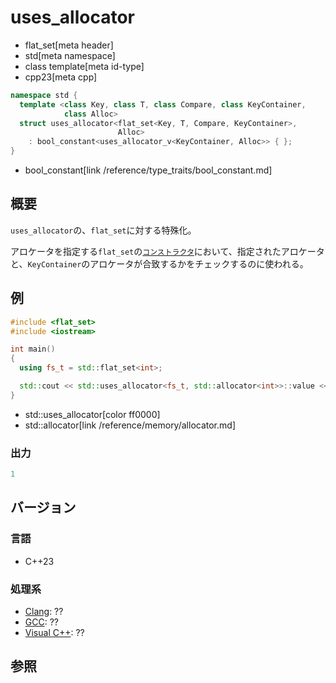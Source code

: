# uses_allocator
* flat_set[meta header]
* std[meta namespace]
* class template[meta id-type]
* cpp23[meta cpp]

```cpp
namespace std {
  template <class Key, class T, class Compare, class KeyContainer,
            class Alloc>
  struct uses_allocator<flat_set<Key, T, Compare, KeyContainer>,
                        Alloc>
    : bool_constant<uses_allocator_v<KeyContainer, Alloc>> { };
}
```
* bool_constant[link /reference/type_traits/bool_constant.md]

## 概要
`uses_allocator`の、`flat_set`に対する特殊化。

アロケータを指定する`flat_set`の[`コンストラクタ`](op_constructor.md)において、指定されたアロケータと、`KeyContainer`のアロケータが合致するかをチェックするのに使われる。


## 例
```cpp
#include <flat_set>
#include <iostream>

int main()
{
  using fs_t = std::flat_set<int>;

  std::cout << std::uses_allocator<fs_t, std::allocator<int>>::value << std::endl;
}
```
* std::uses_allocator[color ff0000]
* std::allocator[link /reference/memory/allocator.md]

### 出力
```cpp
1
```


## バージョン
### 言語
- C++23

### 処理系
- [Clang](/implementation.md#clang): ??
- [GCC](/implementation.md#gcc): ??
- [Visual C++](/implementation.md#visual_cpp): ??


## 参照
